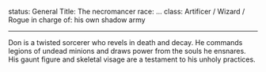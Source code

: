 status: General
Title: The necromancer
race: ...
class: Artificer / Wizard / Rogue
in charge of: his own shadow army

---

Don is a twisted sorcerer who revels in death and decay. He commands legions of undead minions and draws power from the souls he ensnares. His gaunt figure and skeletal visage are a testament to his unholy practices.